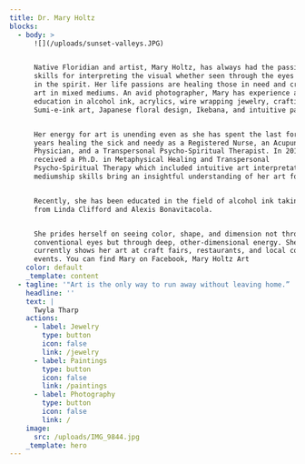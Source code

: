 ```yaml
---
title: Dr. Mary Holtz
blocks:
  - body: >
      ![](/uploads/sunset-valleys.JPG)


      Native Floridian and artist, Mary Holtz, has always had the passion and
      skills for interpreting the visual whether seen through the eyes or felt
      in the spirit. Her life passions are healing those in need and creating
      art in mixed mediums. An avid photographer, Mary has experience and
      education in alcohol ink, acrylics, wire wrapping jewelry, crafting,
      Sumi-e-ink art, Japanese floral design, Ikebana, and intuitive pastel art.


      Her energy for art is unending even as she has spent the last forty-six
      years healing the sick and needy as a Registered Nurse, an Acupuncture
      Physician, and a Transpersonal Psycho-Spiritual Therapist. In 2010 she
      received a Ph.D. in Metaphysical Healing and Transpersonal
      Psycho-Spiritual Therapy which included intuitive art interpretation. Her
      mediumship skills bring an insightful understanding of her art forms.


      Recently, she has been educated in the field of alcohol ink taking classes
      from Linda Clifford and Alexis Bonavitacola.


      She prides herself on seeing color, shape, and dimension not through
      conventional eyes but through deep, other-dimensional energy. She
      currently shows her art at craft fairs, restaurants, and local community
      events. You can find Mary on Facebook, Mary Holtz Art
    color: default
    _template: content
  - tagline: '"Art is the only way to run away without leaving home.” '
    headline: ''
    text: |
      Twyla Tharp
    actions:
      - label: Jewelry
        type: button
        icon: false
        link: /jewelry
      - label: Paintings
        type: button
        icon: false
        link: /paintings
      - label: Photography
        type: button
        icon: false
        link: /
    image:
      src: /uploads/IMG_9844.jpg
    _template: hero
---
```




